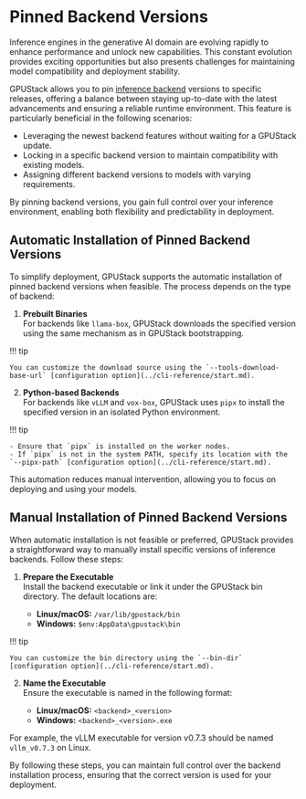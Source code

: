 # Pinned Backend Versions

Inference engines in the generative AI domain are evolving rapidly to enhance performance and unlock new capabilities. This constant evolution provides exciting opportunities but also presents challenges for maintaining model compatibility and deployment stability.

GPUStack allows you to pin [inference backend](./inference-backends.md) versions to specific releases, offering a balance between staying up-to-date with the latest advancements and ensuring a reliable runtime environment. This feature is particularly beneficial in the following scenarios:

- Leveraging the newest backend features without waiting for a GPUStack update.
- Locking in a specific backend version to maintain compatibility with existing models.
- Assigning different backend versions to models with varying requirements.

By pinning backend versions, you gain full control over your inference environment, enabling both flexibility and predictability in deployment.

## Automatic Installation of Pinned Backend Versions

To simplify deployment, GPUStack supports the automatic installation of pinned backend versions when feasible. The process depends on the type of backend:

1. **Prebuilt Binaries**  
   For backends like `llama-box`, GPUStack downloads the specified version using the same mechanism as in GPUStack bootstrapping.

!!! tip

    You can customize the download source using the `--tools-download-base-url` [configuration option](../cli-reference/start.md).

2. **Python-based Backends**  
   For backends like `vLLM` and `vox-box`, GPUStack uses `pipx` to install the specified version in an isolated Python environment.

!!! tip

    - Ensure that `pipx` is installed on the worker nodes.
    - If `pipx` is not in the system PATH, specify its location with the `--pipx-path` [configuration option](../cli-reference/start.md).

This automation reduces manual intervention, allowing you to focus on deploying and using your models.

## Manual Installation of Pinned Backend Versions

When automatic installation is not feasible or preferred, GPUStack provides a straightforward way to manually install specific versions of inference backends. Follow these steps:

1. **Prepare the Executable**  
   Install the backend executable or link it under the GPUStack bin directory. The default locations are:

   - **Linux/macOS:** `/var/lib/gpustack/bin`
   - **Windows:** `$env:AppData\gpustack\bin`

!!! tip

    You can customize the bin directory using the `--bin-dir` [configuration option](../cli-reference/start.md).

2. **Name the Executable**  
   Ensure the executable is named in the following format:

   - **Linux/macOS:** `<backend>_<version>`
   - **Windows:** `<backend>_<version>.exe`

For example, the vLLM executable for version v0.7.3 should be named `vllm_v0.7.3` on Linux.

By following these steps, you can maintain full control over the backend installation process, ensuring that the correct version is used for your deployment.
